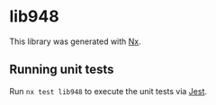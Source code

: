# lib948

This library was generated with [Nx](https://nx.dev).

## Running unit tests

Run `nx test lib948` to execute the unit tests via [Jest](https://jestjs.io).
